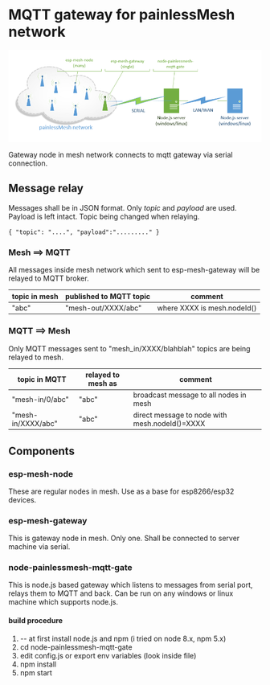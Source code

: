 # MQTT gateway for painlessMesh network

![](overview.png)

Gateway node in mesh network connects to mqtt gateway via serial connection.

## Message relay
Messages shall be in JSON format. Only *topic* and *payload* are used. Payload is left intact. Topic being changed when relaying.
```
{ "topic": "....", "payload":"........." }
```
### Mesh ==> MQTT
All messages inside mesh network which sent to esp-mesh-gateway will be relayed to MQTT broker.

| topic in mesh | published to MQTT topic   | comment |
| --------------| -------------------- | ------- |
| "abc" | "mesh-out/XXXX/abc" | where XXXX is mesh.nodeId() |


### MQTT ==> Mesh
Only MQTT messages sent to "mesh_in/XXXX/blahblah" topics are being relayed to mesh.

| topic in MQTT | relayed to mesh as | comment |
| --------------| -------------------- | ------- |
| "mesh-in/0/abc" | "abc" | broadcast message to all nodes in mesh |
| "mesh-in/XXXX/abc" | "abc" | direct message to node with mesh.nodeId()=XXXX |

## Components
### esp-mesh-node 
These are regular nodes in mesh. Use as a base for esp8266/esp32 devices.
### esp-mesh-gateway
This is gateway node in mesh. Only one. Shall be connected to server machine via serial.
### node-painlessmesh-mqtt-gate
This is node.js based gateway which listens to messages from serial port, relays them to MQTT and back. Can be run on any windows or linux machine which supports node.js.
#### build procedure 
1. -- at first install node.js and npm (i tried on node 8.x, npm 5.x)
2. cd node-painlessmesh-mqtt-gate
3. edit config.js or export env variables (look inside file)
3. npm install
4. npm start


